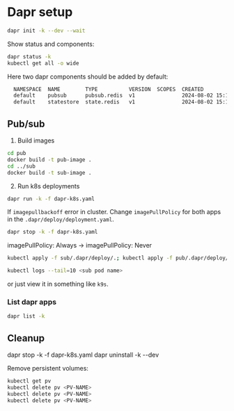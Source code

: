 # Dapr setup

```sh
dapr init -k --dev --wait
```

Show status and components:

```sh
dapr status -k
kubectl get all -o wide
```

Here two dapr components should be added by default:

```sh
  NAMESPACE  NAME        TYPE          VERSION  SCOPES  CREATED              AGE  
  default    pubsub      pubsub.redis  v1               2024-08-02 15:18.20  12m  
  default    statestore  state.redis   v1               2024-08-02 15:18.20  12m  
```

## Pub/sub

1. Build images

```sh
cd pub
docker build -t pub-image .
cd ../sub
docker build -t sub-image .
```

2. Run k8s deployments

```sh
dapr run -k -f dapr-k8s.yaml
```

If `imagepullbackoff` error in cluster. Change `imagePullPolicy` for both apps in the `.dapr/deploy/deployment.yaml`.

```sh
dapr stop -k -f dapr-k8s.yaml
```

imagePullPolicy: Always -> imagePullPolicy: Never

```sh
kubectl apply -f sub/.dapr/deploy/.; kubectl apply -f pub/.dapr/deploy/.
```

```sh
kubectl logs --tail=10 <sub pod name>
```

or just view it in something like `k9s`.

### List dapr apps

```sh
dapr list -k
```

## Cleanup

dapr stop -k -f dapr-k8s.yaml
dapr uninstall -k --dev

Remove persistent volumes:

```sh
kubectl get pv
kubectl delete pv <PV-NAME>
kubectl delete pv <PV-NAME>
kubectl delete pv <PV-NAME>
```
